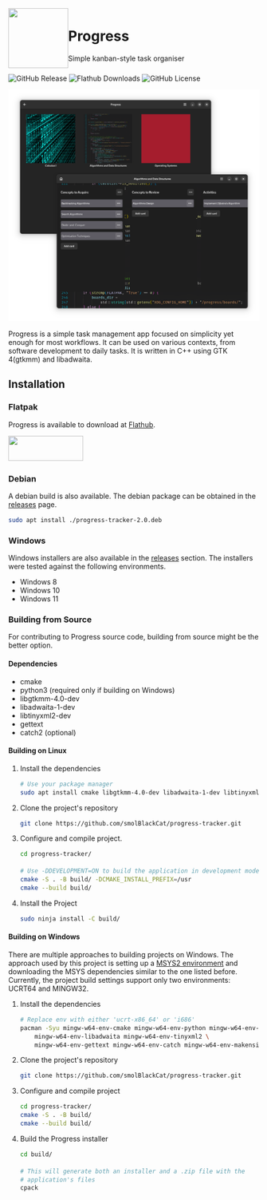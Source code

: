 <img align="left" style="vertical-align: middle" width="120" height="120" src="data/io.github.smolblackcat.Progress.svg">

# Progress

Simple kanban-style task organiser

###

![GitHub Release](https://img.shields.io/github/v/release/smolBlackCat/progress-tracker?logo=github)
![Flathub Downloads](https://img.shields.io/flathub/downloads/io.github.smolblackcat.Progress?logo=flathub)
![GitHub License](https://img.shields.io/github/license/smolBlackCat/progress-tracker)

<div align="center">
    <img src="pictures/progress-app-presentation.png">
</div>

Progress is a simple task management app focused on simplicity yet enough for
most workflows. It can be used on various contexts, from software development
to daily tasks. It is written in C++ using GTK 4(gtkmm) and libadwaita.

## Installation

### Flatpak

Progress is available to download at [Flathub](https://flathub.org/apps/io.github.smolblackcat.Progress).

<a href="https://flathub.org/en-GB/apps/io.github.smolblackcat.Progress">
<img src="https://flathub.org/assets/badges/flathub-badge-i-en.png" width="150px" height="50px" />
</a>

### Debian

A debian build is also available. The debian package can be obtained in the [releases](https://github.com/smolBlackCat/progress-tracker/releases) page.

```sh
sudo apt install ./progress-tracker-2.0.deb
```

### Windows

Windows installers are also available in the
[releases](https://github.com/smolBlackCat/progress-tracker/releases) section.
The installers were tested against the following environments.

* Windows 8
* Windows 10
* Windows 11

### Building from Source

For contributing to Progress source code, building from source might be the better option.

#### Dependencies

* cmake
* python3 (required only if building on Windows)
* libgtkmm-4.0-dev
* libadwaita-1-dev
* libtinyxml2-dev
* gettext
* catch2 (optional)

#### Building on Linux

1. Install the dependencies

    ```sh
    # Use your package manager
    sudo apt install cmake libgtkmm-4.0-dev libadwaita-1-dev libtinyxml2-dev gettext catch2
    ```

2. Clone the project's repository

    ```sh
    git clone https://github.com/smolBlackCat/progress-tracker.git
    ```

3. Configure and compile project.

    ```sh
    cd progress-tracker/

    # Use -DDEVELOPMENT=ON to build the application in development mode
    cmake -S . -B build/ -DCMAKE_INSTALL_PREFIX=/usr
    cmake --build build/
    ```

4. Install the Project

    ```sh
    sudo ninja install -C build/
    ```

#### Building on Windows

There are multiple approaches to building projects on Windows. The approach used
by this project is setting up a [MSYS2 environment](https://www.msys2.org/) and
downloading the MSYS dependencies similar to the one listed before. Currently,
the project build settings support only two environments: UCRT64 and MINGW32.

1. Install the dependencies

    ```sh
    # Replace env with either 'ucrt-x86_64' or 'i686'
    pacman -Syu mingw-w64-env-cmake mingw-w64-env-python mingw-w64-env-gtkmm4 \
        mingw-w64-env-libadwaita mingw-w64-env-tinyxml2 \
        mingw-w64-env-gettext mingw-w64-env-catch mingw-w64-env-makensis git
    ```

2. Clone the project's repository

    ```sh
    git clone https://github.com/smolBlackCat/progress-tracker.git
    ```

3. Configure and compile project

    ```sh
    cd progress-tracker/
    cmake -S . -B build/
    cmake --build build/
    ```

4. Build the Progress installer

    ```sh
    cd build/

    # This will generate both an installer and a .zip file with the
    # application's files
    cpack
    ```
